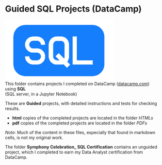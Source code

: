 # Guided SQL Projects (DataCamp)  
![SQL Logo](../../assets/SQL.png)  
This folder contains projects I completed on DataCamp ([datacamp.com](datacamp.com)) using **SQL**  
(SQL server, in a Jupyter Notebook)

These are **Guided** projects, with detailed instructions and tests for checking results.

- **html** copies of the completed projects are located in the folder *HTMLs*
- **pdf** copies of the completed projects are located in the folder *PDFs*

*Note*: Much of the content in these files, especially that found in markdown cells, is not my original work. 

The folder **Symphony Celebration_ SQL Certification** contains an unguided project, which I completed to earn my Data Analyst certification from DataCamp. 